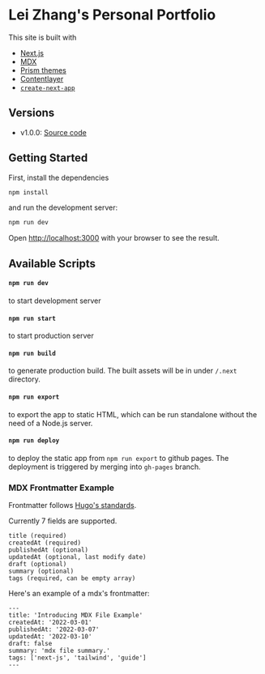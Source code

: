 # Lei Zhang's Personal Portfolio

This site is built with

- [Next.js](https://nextjs.org/)
- [MDX](https://mdxjs.com/)
- [Prism themes](https://github.com/PrismJS/prism-themes)
- [Contentlayer](https://www.contentlayer.dev)
- [`create-next-app`](https://github.com/vercel/next.js/tree/canary/packages/create-next-app)

## Versions

- v1.0.0: [Source code](https://github.com/PassionZale/lovchun.com-next)

## Getting Started

First, install the dependencies

```bash
npm install
```

and run the development server:

```bash
npm run dev
```

Open [http://localhost:3000](http://localhost:3000) with your browser to see the result.

## Available Scripts

#### `npm run dev`

to start development server

#### `npm run start`

to start production server

#### `npm run build`

to generate production build. The built assets will be in under `/.next` directory.

#### `npm run export`

to export the app to static HTML, which can be run standalone without the need of a Node.js server.

#### `npm run deploy`

to deploy the static app from `npm run export` to github pages. The deployment is triggered by merging into `gh-pages` branch.

### MDX Frontmatter Example

Frontmatter follows [Hugo's standards](https://gohugo.io/content-management/front-matter/).

Currently 7 fields are supported.

```
title (required)
createdAt (required)
publishedAt (optional)
updatedAt (optional, last modify date)
draft (optional)
summary (optional)
tags (required, can be empty array)
```

Here's an example of a mdx's frontmatter:

```
---
title: 'Introducing MDX File Example'
createdAt: '2022-03-01'
publishedAt: '2022-03-07'
updatedAt: '2022-03-10'
draft: false
summary: 'mdx file summary.'
tags: ['next-js', 'tailwind', 'guide']
---
```